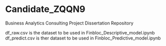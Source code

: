 # Candidate_ZQQN9
Business Analytics Consulting Project Dissertation Repository

df_raw.csv is the dataset to be used in Finbloc_Descriptive_model.ipynb
df_predict.csv is ther dataset to be used in Finbloc_Predictive_model.ipynb
